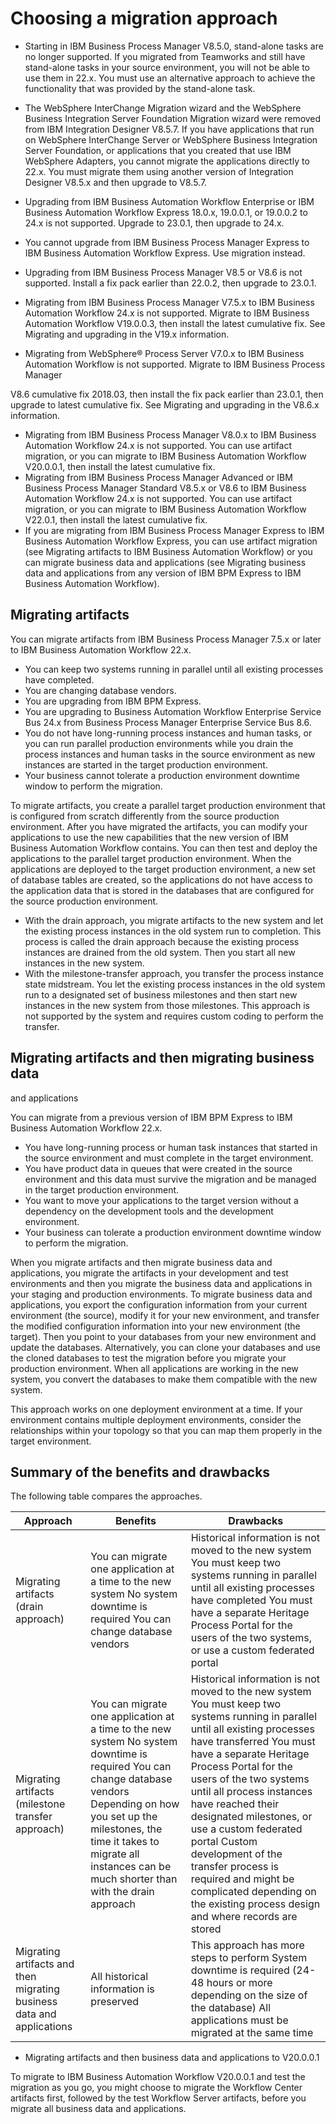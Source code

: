 # Choosing a migration approach

- Starting in IBM Business Process Manager
 V8.5.0, stand-alone
tasks are no longer supported. If you migrated from Teamworks and still have stand-alone tasks in
your source environment, you will not be able to use them in 22.x. You must use an alternative
approach to achieve the functionality that was provided by the stand-alone task.
- The WebSphere InterChange Migration wizard and the WebSphere Business Integration Server
Foundation Migration wizard were removed from IBM Integration
Designer V8.5.7. If you have
applications that run on WebSphere InterChange Server or WebSphere Business Integration Server
Foundation, or applications that you created that use IBM WebSphere Adapters, you cannot migrate the
applications directly to 22.x. You must migrate them using another version of Integration Designer V8.5.x and then upgrade to
V8.5.7.

- Upgrading from IBM Business Automation Workflow
Enterprise or IBM Business Automation Workflow
Express 18.0.x, 19.0.0.1, or
19.0.0.2 to 24.x is
not supported. Upgrade to 23.0.1, then upgrade to 24.x.
- You cannot upgrade from IBM Business Process Manager
Express to IBM Business Automation Workflow
Express. Use migration
instead.
- Upgrading from IBM Business Process Manager
 V8.5 or V8.6 is not
supported. Install a fix pack earlier than 22.0.2, then upgrade to 23.0.1.
- Migrating from IBM Business Process Manager
 V7.5.x to IBM Business Automation Workflow 24.x is not supported.
Migrate to IBM Business Automation Workflow
V19.0.0.3, then install the latest cumulative fix. See Migrating and upgrading in the V19.x information.
- Migrating from WebSphere® Process
Server V7.0.x to IBM Business Automation Workflow is not supported.
Migrate to IBM Business Process Manager

V8.6 cumulative fix 2018.03, then install the fix pack earlier than 23.0.1, then upgrade to latest
cumulative fix. See Migrating and upgrading in the V8.6.x information.
- Migrating from IBM Business Process Manager
 V8.0.x to IBM Business Automation Workflow 24.x is not supported.
You can use artifact migration, or you can migrate to IBM Business Automation Workflow V20.0.0.1, then
install the latest cumulative fix.
- Migrating from IBM Business Process Manager
 Advanced or IBM Business Process Manager
 Standard V8.5.x or
V8.6 to IBM Business Automation Workflow 24.x
is not supported. You can use artifact migration, or you can migrate to IBM Business Automation Workflow V22.0.1, then install
the latest cumulative fix.
- If you are migrating from IBM Business Process Manager
Express to IBM Business Automation Workflow
Express, you can use artifact
migration (see Migrating artifacts to IBM Business Automation Workflow) or you can migrate business data and
applications (see Migrating business data and applications from any version of IBM BPM Express to IBM Business Automation Workflow).

## Migrating artifacts

You can migrate artifacts from IBM Business Process Manager
 7.5.x or later to
IBM Business Automation Workflow 22.x.

- You can keep two systems running in parallel until all existing
processes have completed.
- You are changing database vendors.
- You are upgrading from IBM BPM Express.
- You are upgrading to
Business Automation Workflow Enterprise Service Bus
24.x from Business
Process Manager Enterprise Service Bus 8.6.
- You do not have long-running process instances and human tasks, or you can run
parallel production environments while you drain the process instances and human tasks in the source
environment as new instances are started in the target production environment.
- Your business cannot tolerate a production environment downtime
window to perform the migration.

To migrate artifacts, you create a parallel target production
environment that is configured from scratch differently from the source
production environment. After you have migrated the artifacts, you
can modify your applications to use the new capabilities that the
new version of IBM Business Automation Workflow contains.
You can then test and deploy the applications to the parallel target
production environment. When the applications are deployed to the
target production environment, a new set of database tables are created,
so the applications do not have access to the application data that
is stored in the databases that are configured for the source production
environment.

- With the drain approach, you migrate artifacts to the new system
and let the existing process instances in the old system run to completion.
This process is called the drain approach because the
existing process instances are drained from the old system. Then you
start all new instances in the new system.
- With the milestone-transfer approach, you transfer the process
instance state midstream. You let the existing process instances in
the old system run to a designated set of business milestones and
then start new instances in the new system from those milestones.
This approach is not supported by the system and requires custom coding
to perform the transfer.

## Migrating artifacts and then migrating business data
and applications

You can migrate from a previous version of IBM BPM Express to IBM Business Automation Workflow 22.x.

- You have long-running process or human task instances that started
in the source environment and must complete in the target environment.
- You have product data in queues that were created in the source
environment and this data must survive the migration and be managed
in the target production environment.
- You want to move your applications to the target version without
a dependency on the development tools and the development environment.
- Your business can tolerate a production environment downtime window
to perform the migration.

When you migrate artifacts and then migrate business data and applications, you migrate the
artifacts in your development and test environments and then you migrate the business data and
applications in your staging and production environments. To migrate business data and applications,
you export the configuration information from your current environment (the source), modify it for
your new environment, and transfer the modified configuration information into your new environment
(the target). Then you point to your databases from your new environment and update the databases.
Alternatively, you can clone your databases and use the cloned databases to test the migration
before you migrate your production environment. When all applications are working in the new system,
you convert the databases to make them compatible with the new system.

This approach works on one deployment
environment at a time. If your environment contains multiple deployment
environments, consider the relationships within your topology so that
you can map them properly in the target environment.

## Summary of the benefits and drawbacks

The
following table compares the approaches.

| Approach                                                              | Benefits                                                                                                                                                                                                                                                           | Drawbacks                                                                                                                                                                                                                                                                                                                                                                                                                                                                                        |
|-----------------------------------------------------------------------|--------------------------------------------------------------------------------------------------------------------------------------------------------------------------------------------------------------------------------------------------------------------|--------------------------------------------------------------------------------------------------------------------------------------------------------------------------------------------------------------------------------------------------------------------------------------------------------------------------------------------------------------------------------------------------------------------------------------------------------------------------------------------------|
| Migrating artifacts (drain approach)                                  | You can migrate one application at a time to the new system No system downtime is required You can change database vendors                                                                                                                                         | Historical information is not moved to the new system You must keep two systems running in parallel until all existing processes have completed You must have a separate Heritage Process Portal for the users of the two systems, or use a custom federated portal                                                                                                                                                                                                                              |
| Migrating artifacts (milestone transfer approach)                     | You can migrate one application at a time to the new system No system downtime is required You can change database vendors Depending on how you set up the milestones, the time it takes to migrate all instances can be much shorter than with the drain approach | Historical information is not moved to the new system You must keep two systems running in parallel until all existing processes have transferred You must have a separate Heritage Process Portal for the users of the two systems until all process instances have reached their designated milestones, or use a custom federated portal Custom development of the transfer process is required and might be complicated depending on the existing process design and where records are stored |
| Migrating artifacts and then migrating business data and applications | All historical information is preserved                                                                                                                                                                                                                            | This approach has more steps to perform System downtime is required (24-48 hours or more depending on the size of the database) All applications must be migrated at the same time                                                                                                                                                                                                                                                                                                               |

- Migrating artifacts and then business data and applications to V20.0.0.1

To migrate to IBM Business Automation Workflow V20.0.0.1 and test the migration as you go, you might choose to migrate the Workflow Center artifacts first, followed by the test Workflow Server artifacts, before you migrate all business data and applications.